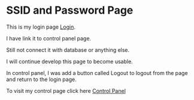 # SSID and Password Page

This is my login page [Login](https://mahaalt.github.io/SSID-and-Password-Page/SSID.html).

I have link it to control panel page.

Still not connect it with database or anything else.

I will continue develop this page to become usable.
 
In control panel, I was add a button called Logout to logout from the page and return to the login page.

To visit my control page click here [Control Panel](https://mahaalt.github.io/SSID-and-Password-Page/)
